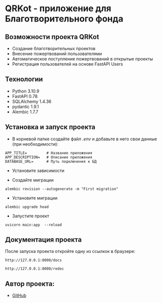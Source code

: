 # QRKot - приложение для Благотворительного фонда

## Возможности проекта QRKot

- Создание благотворительных проектов
- Внесение пожертвований пользователями
- Автоматическое поступление пожертвований в открытые проекты
- Регистрация пользователей на основе FastAPI Users

## Технологии

- Python 3.10.9
- FastAPI 0.78
- SQLAlchemy 1.4.36
- pydantic 1.9.1
- Alembic 1.7.7

## Установка и запуск проекта

- В корневой папке создайте файл *.env* и добавьте в него свои данные (при необходимости):

```
APP_TITLE=         # Название приложения
APP_DESCRIPTION=   # Описание приложения
DATABASE_URL=      # Путь подключения к БД
```
- Установите зависимости

- Создайте миграции

```shell
alembic revision --autogenerate -m "First migration" 
```

- Установите миграции

```shell
alembic upgrade head
```

- Запустите проект

```shell
uvicorn main:app  --reload
```

## Документация проекта

После запуска проекта откройте одну из ссылкок в браузере:

```shell
http://127.0.0.1:8000/docs
```

```shell
http://127.0.0.1:8000/redoc
```

## Автор проекта:

- [GitHub](https://github.com/Yana-Denisova/)
